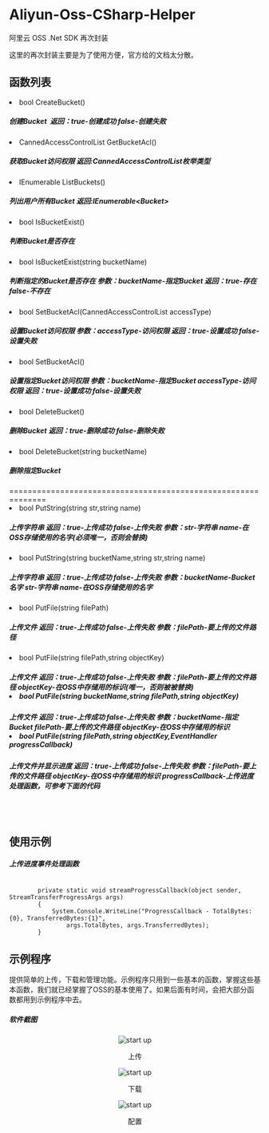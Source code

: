 # Aliyun-Oss-CSharp-Helper

阿里云 OSS .Net SDK 再次封装

这里的再次封装主要是为了使用方便，官方给的文档太分散。

<h2>函数列表</h2>
<li>bool CreateBucket()</li>
<h5>创建Bucket&nbsp;&nbsp;<em>返回：</em>true-创建成功 false-创建失败</h5>
<li>CannedAccessControlList GetBucketAcl()</li>
<h5>获取Bucket访问权限 返回:CannedAccessControlList枚举类型</h5>
<li>IEnumerable<Bucket> ListBuckets()</li>
<h5>列出用户所有Bucket 返回:IEnumerable&lt;Bucket&gt;</h5>
<li>bool IsBucketExist()</li>
<h5>判断Bucket是否存在</h5>
<li>bool IsBucketExist(string bucketName)</li>
<h5>判断指定的Bucket是否存在 参数：bucketName-指定Bucket 返回：true-存在 false-不存在</h5>
<li>bool SetBucketAcl(CannedAccessControlList accessType)</li>
<h5>设置Bucket访问权限 参数：accessType-访问权限 返回：true-设置成功 false-设置失败</h5>
<li>bool SetBucketAcl()</li>
<h5>设置指定Bucket访问权限 参数：bucketName-指定Bucket accessType-访问权限 返回：true-设置成功 false-设置失败</h5>
<li>bool DeleteBucket()</li>
<h5>删除Bucket 返回：true-删除成功 false-删除失败</h5>
<li>bool DeleteBucket(string bucketName)</li>
<h5>删除指定Bucket</h5>
==============================================================
<li>bool PutString(string str,string name)</li>
<h5>上传字符串 返回：true-上传成功 false-上传失败 参数：str-字符串 name-在OSS存储使用的名字(必须唯一，否则会替换)</h5>
<li>bool PutString(string bucketName,string str,string name)</li>
<h5>上传字符串 返回：true-上传成功 false-上传失败 参数：bucketName-Bucket名字 str-字符串 name-在OSS存储使用的名字</h5>
<li>bool PutFile(string filePath)</li>
<h5>上传文件 返回：true-上传成功 false-上传失败 参数：filePath-要上传的文件路径</h5>
<li>bool PutFile(string filePath,string objectKey)</li>
<h5>上传文件 返回：true-上传成功 false-上传失败 参数：filePath-要上传的文件路径 objectKey-在OSS中存储用的标识(唯一，否则被被替换)
<li>bool PutFile(string bucketName,string filePath,string objectKey)</li>
<h5>上传文件 返回：true-上传成功 false-上传失败 参数：bucketName-指定Bucket filePath-要上传的文件路径 objectKey-在OSS中存储用的标识
<li>bool PutFile(string filePath,string objectKey,EventHandler<StreamTransferProgressArgs> progressCallback)</li>
<h5>上传文件并显示进度 返回：true-上传成功 false-上传失败 参数：filePath-要上传的文件路径 objectKey-在OSS中存储用的标识 progressCallback-上传进度处理函数，可参考下面的代码</h5>
<br/><br/>
<h2>使用示例</h2>
<h5>上传进度事件处理函数</h5>
<pre><code>
        private static void streamProgressCallback(object sender, StreamTransferProgressArgs args)
        {
            System.Console.WriteLine("ProgressCallback - TotalBytes:{0}, TransferredBytes:{1}",
                args.TotalBytes, args.TransferredBytes);
        }
</code></pre>
<h2>示例程序</h2>
提供简单的上传，下载和管理功能。示例程序只用到一些基本的函数，掌握这些基本函数，我们就已经掌握了OSS的基本使用了。如果后面有时间，会把大部分函数都用到示例程序中去。
<br/>
<h5>软件截图</h5>
<p align="center">
        <img src="https://github.com/zhaotianff/aliyun-oss-csharp-Helper/blob/master/AliyunOssHelperLib/OssDemo/ScreenShots/1.png" align="center" alt="start up"/>
        <p align="center">上传</p>
</p>
<p align="center">
        <img src="https://github.com/zhaotianff/aliyun-oss-csharp-Helper/blob/master/AliyunOssHelperLib/OssDemo/ScreenShots/2.png" align="center" alt="start up"/>
        <p align="center">下载</p>
</p>
<p align="center">
        <img src="https://github.com/zhaotianff/aliyun-oss-csharp-Helper/blob/master/AliyunOssHelperLib/OssDemo/ScreenShots/3.png" align="center" alt="start up"/>
        <p align="center">配置</p>
</p>
